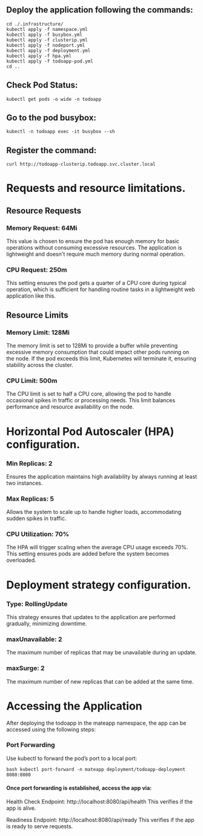 ## Deploy the application following the commands:
```
cd ./.infrastructure/  
kubectl apply -f namespace.yml
kubectl apply -f busybox.yml
kubectl apply -f clusterip.yml
kubectl apply -f nodeport.yml
kubectl apply -f deployment.yml
kubectl apply -f hpa.yml
kubectl apply -f todoapp-pod.yml
cd ..
```
## Check Pod Status:
```
kubectl get pods -o wide -n todoapp
```

## Go to the pod busybox:
```
kubectl -n todoapp exec -it busybox --sh
```
## Register the command:
```
curl http://todoapp-clusterip.todoapp.svc.cluster.local
```
# Requests and resource limitations.
## Resource Requests

### Memory Request: 64Mi

This value is chosen to ensure the pod has enough memory for basic operations without consuming excessive resources. The application is lightweight and doesn't require much memory during normal operation.

### CPU Request: 250m

This setting ensures the pod gets a quarter of a CPU core during typical operation, which is sufficient for handling routine tasks in a lightweight web application like this.

## Resource Limits

### Memory Limit: 128Mi

The memory limit is set to 128Mi to provide a buffer while preventing excessive memory consumption that could impact other pods running on the node. If the pod exceeds this limit, Kubernetes will terminate it, ensuring stability across the cluster.

### CPU Limit: 500m

The CPU limit is set to half a CPU core, allowing the pod to handle occasional spikes in traffic or processing needs. This limit balances performance and resource availability on the node.

# Horizontal Pod Autoscaler (HPA) configuration.
### Min Replicas: 2

Ensures the application maintains high availability by always running at least two instances.

### Max Replicas: 5

Allows the system to scale up to handle higher loads, accommodating sudden spikes in traffic.

### CPU Utilization: 70%

The HPA will trigger scaling when the average CPU usage exceeds 70%. This setting ensures pods are added before the system becomes overloaded.



# Deployment strategy configuration.

### Type: RollingUpdate
This strategy ensures that updates to the application are performed gradually, minimizing downtime.

### maxUnavailable: 2
The maximum number of replicas that may be unavailable during an update.

### maxSurge: 2
The maximum number of new replicas that can be added at the same time.

# Accessing the Application
After deploying the todoapp in the mateapp namespace, the app can be accessed using the following steps:

### Port Forwarding
Use kubectl to forward the pod’s port to a local port:

```
bash kubectl port-forward -n mateapp deployment/todoapp-deployment 8080:8080
```

#### Once port forwarding is established, access the app via:

Health Check Endpoint: http://localhost:8080/api/health
This verifies if the app is alive.

Readiness Endpoint: http://localhost:8080/api/ready
This verifies if the app is ready to serve requests.